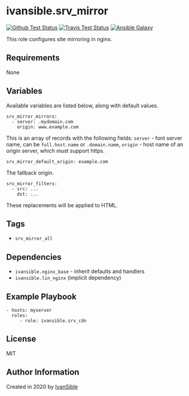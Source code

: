 # ivansible.srv_mirror

[![Github Test Status](https://github.com/ivansible/srv-mirror/workflows/Molecule%20test/badge.svg?branch=master)](https://github.com/ivansible/srv-mirror/actions)
[![Travis Test Status](https://travis-ci.org/ivansible/srv-mirror.svg?branch=master)](https://travis-ci.org/ivansible/srv-mirror)
[![Ansible Galaxy](https://img.shields.io/badge/galaxy-ivansible.srv__mirror-68a.svg?style=flat)](https://galaxy.ansible.com/ivansible/srv_mirror/)

This role configures site mirroring in nginx.


## Requirements

None


## Variables

Available variables are listed below, along with default values.

    srv_mirror_mirrors:
      - server: .mydomain.com
        origin: www.example.com
This is an array of records with the following fields:
`server` - font server name, can be `full.host.name` or `.domain.name`,
`origin` - host name of an origin server, which must support https.

    srv_mirror_default_origin: example.com
The fallback origin.

    srv_mirror_filters:
      - src: ...
        dst: ...
These replacements will be applied to HTML.


## Tags

- `srv_mirror_all`


## Dependencies

- `ivansible.nginx_base` - inherit defaults and handlers
- `ivansible.lin_nginx`  (implicit dependency)


## Example Playbook

    - hosts: myserver
      roles:
         - role: ivansible.srv_cdn


## License

MIT


## Author Information

Created in 2020 by [IvanSible](https://github.com/ivansible)
